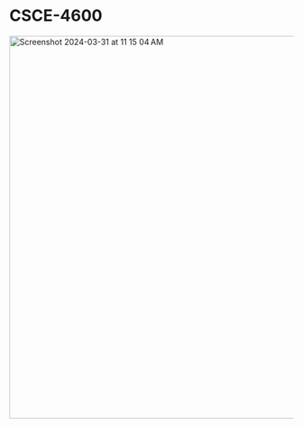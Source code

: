 # CSCE-4600
<img width="678" alt="Screenshot 2024-03-31 at 11 15 04 AM" src="https://github.com/asuezp/CSCE-4600/assets/47001273/eeed4875-0c92-40e2-9db0-da72c7888823">
